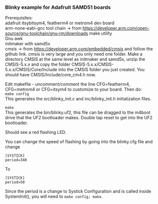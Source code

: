 ### Blinky example for Adafruit SAMD51 boards

Prerequisites:  
adafruit itsybitsym4, featherm4 or metrom4 dev board  
arm-none-eabi-gcc tool chain -> from https://developer.arm.com/open-source/gnu-toolchain/gnu-rm/downloads
make utility  
Gnu awk  
initmaker with samd5x   
cmsis -> from https://developer.arm.com/embedded/cmsis and follow the github link.
cmsis is very large and you only need one folder. Make a directory CMSIS at the same level as initmaker and samd5x, unzip the CMSIS-5.x.x and copy the folder CMSIS-5.x.x/CMSIS-5.x.x/CMSIS/Core/Include into the CMSIS folder you just created. You should have CMSIS/Include/core_cm4.h now. 


Edit makefile - uncomment/comment the line CFG=featherm4, CFG=metrom4 or CFG=itsym4 to customize to your board.
Then do:  
`make config`  
This generates the src/blinky_init.c and inc/blinky_init.h initialization files.  

`make`  
This generates the bin/blinky.uf2, this file can be dragged to the <board>m4boot drive that the UF2 bootloader makes. Double tap reset to get into the UF2 bootloader. 

Should see a red flashing LED. 

You can change the speed of flashing by going into the blinky.cfg file and change  
```
[SYSTICK]
period=340
```
To 
```
[SYSTICK]
period=50
```
Since the period is a change to Systick Configuration and is called inside SystemInit(),
you will need to `make config; make`.


